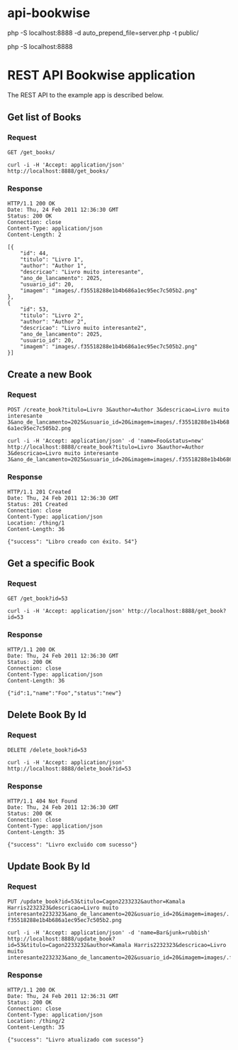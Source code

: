 # api-bookwise

php -S localhost:8888 -d auto_prepend_file=server.php -t public/

php -S localhost:8888


# REST API Bookwise application


The REST API to the example app is described below.

## Get list of Books

### Request

`GET /get_books/`

    curl -i -H 'Accept: application/json'  http://localhost:8888/get_books/

### Response

    HTTP/1.1 200 OK
    Date: Thu, 24 Feb 2011 12:36:30 GMT
    Status: 200 OK
    Connection: close
    Content-Type: application/json
    Content-Length: 2

    [{
        "id": 44,
        "titulo": "Livro 1",
        "author": "Author 1",
        "descricao": "Livro muito interesante",
        "ano_de_lancamento": 2025,
        "usuario_id": 20,
        "imagem": "images/.f35518288e1b4b686a1ec95ec7c505b2.png"
    },
    {
        "id": 53,
        "titulo": "Livro 2",
        "author": "Author 2",
        "descricao": "Livro muito interesante2",
        "ano_de_lancamento": 2025,
        "usuario_id": 20,
        "imagem": "images/.f35518288e1b4b686a1ec95ec7c505b2.png"
    }]

## Create a new Book

### Request

`POST /create_book?titulo=Livro 3&author=Author 3&descricao=Livro muito interesante 3&ano_de_lancamento=2025&usuario_id=20&imagem=images/.f35518288e1b4b686a1ec95ec7c505b2.png`

    curl -i -H 'Accept: application/json' -d 'name=Foo&status=new' http://localhost:8888/create_book?titulo=Livro 3&author=Author 3&descricao=Livro muito interesante 3&ano_de_lancamento=2025&usuario_id=20&imagem=images/.f35518288e1b4b686a1ec95ec7c505b2.png

### Response

    HTTP/1.1 201 Created
    Date: Thu, 24 Feb 2011 12:36:30 GMT
    Status: 201 Created
    Connection: close
    Content-Type: application/json
    Location: /thing/1
    Content-Length: 36

    {"success": "Libro creado con éxito. 54"}

## Get a specific Book

### Request

`GET /get_book?id=53`

    curl -i -H 'Accept: application/json' http://localhost:8888/get_book?id=53

### Response

    HTTP/1.1 200 OK
    Date: Thu, 24 Feb 2011 12:36:30 GMT
    Status: 200 OK
    Connection: close
    Content-Type: application/json
    Content-Length: 36

    {"id":1,"name":"Foo","status":"new"}

## Delete Book By Id

### Request

`DELETE /delete_book?id=53`

    curl -i -H 'Accept: application/json' http://localhost:8888/delete_book?id=53

### Response

    HTTP/1.1 404 Not Found
    Date: Thu, 24 Feb 2011 12:36:30 GMT
    Status: 200 OK
    Connection: close
    Content-Type: application/json
    Content-Length: 35

    {"success": "Livro excluido com sucesso"}

## Update Book By Id

### Request

`PUT /update_book?id=53&titulo=Cagon2233232&author=Kamala Harris2232323&descricao=Livro muito interesante2232323&ano_de_lancamento=202&usuario_id=20&imagem=images/.f35518288e1b4b686a1ec95ec7c505b2.png`

    curl -i -H 'Accept: application/json' -d 'name=Bar&junk=rubbish' http://localhost:8888/update_book?id=53&titulo=Cagon2233232&author=Kamala Harris2232323&descricao=Livro muito interesante2232323&ano_de_lancamento=202&usuario_id=20&imagem=images/.f35518288e1b4b686a1ec95ec7c505b2.png

### Response

    HTTP/1.1 200 OK
    Date: Thu, 24 Feb 2011 12:36:31 GMT
    Status: 200 OK
    Connection: close
    Content-Type: application/json
    Location: /thing/2
    Content-Length: 35

    {"success": "Livro atualizado com sucesso"}
